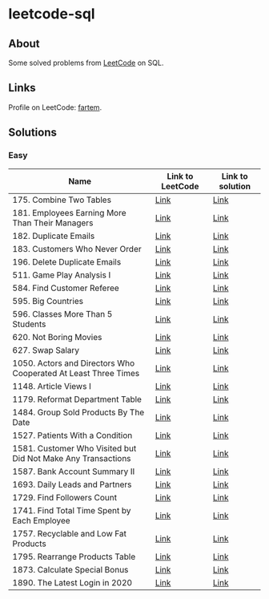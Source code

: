 # leetcode-sql

## About

Some solved problems from [LeetCode](https://leetcode.com) on SQL.

## Links

Profile on LeetCode: [fartem](https://leetcode.com/fartem).

## Solutions

### Easy

| Name                                                           | Link to LeetCode                                                                                | Link to solution                                                            |
|----------------------------------------------------------------|-------------------------------------------------------------------------------------------------|-----------------------------------------------------------------------------|
| 175. Combine Two Tables                                        | [Link](https://leetcode.com/problems/combine-two-tables/)                                       | [Link](./easy/combine_two_tables.sql)                                       |
| 181. Employees Earning More Than Their Managers                | [Link](https://leetcode.com/problems/employees-earning-more-than-their-managers/)               | [Link](./easy/combine_two_tables.sql)                                       |
| 182. Duplicate Emails                                          | [Link](https://leetcode.com/problems/duplicate-emails/)                                         | [Link](./easy/duplicate_emails.sql)                                         |
| 183. Customers Who Never Order                                 | [Link](https://leetcode.com/problems/customers-who-never-order/)                                | [Link](./easy/customers_who_never_order.sql)                                |
| 196. Delete Duplicate Emails                                   | [Link](https://leetcode.com/problems/delete-duplicate-emails/)                                  | [Link](./easy/delete_duplicate_emails.sql)                                  |
| 511. Game Play Analysis I                                      | [Link](https://leetcode.com/problems/game-play-analysis-i/)                                     | [Link](./easy/game_play_analysis_i.sql)                                     |
| 584. Find Customer Referee                                     | [Link](https://leetcode.com/problems/find-customer-referee/)                                    | [Link](./easy/find_customer_referee.sql)                                    |
| 595. Big Countries                                             | [Link](https://leetcode.com/problems/big-countries/)                                            | [Link](./easy/big_countries.sql)                                            |
| 596. Classes More Than 5 Students                              | [Link](https://leetcode.com/problems/classes-more-than-5-students/)                             | [Link](./easy/classes_more_than_5_students.sql)                             |
| 620. Not Boring Movies                                         | [Link](https://leetcode.com/problems/not-boring-movies/)                                        | [Link](./easy/not_boring_movies.sql)                                        |
| 627. Swap Salary                                               | [Link](https://leetcode.com/problems/swap-salary/)                                              | [Link](./easy/swap_salary.sql)                                              |
| 1050. Actors and Directors Who Cooperated At Least Three Times | [Link](https://leetcode.com/problems/actors-and-directors-who-cooperated-at-least-three-times/) | [Link](./easy/actors_and_directors_who_cooperated_at_least_three_times.sql) |
| 1148. Article Views I                                          | [Link](https://leetcode.com/problems/article-views-i/)                                          | [Link](./easy/article_views_i.sql)                                          |
| 1179. Reformat Department Table                                | [Link](https://leetcode.com/problems/reformat-department-table/)                                | [Link](./easy/reformat_department_table.sql)                                |
| 1484. Group Sold Products By The Date                          | [Link](https://leetcode.com/problems/group-sold-products-by-the-date/)                          | [Link](./easy/group_sold_products_by_the_date.sql)                          |
| 1527. Patients With a Condition                                | [Link](https://leetcode.com/problems/patients-with-a-condition/)                                | [Link](./easy/patients_with_a_condition.sql)                                |
| 1581. Customer Who Visited but Did Not Make Any Transactions   | [Link](https://leetcode.com/problems/customer-who-visited-but-did-not-make-any-transactions/)   | [Link](./easy/customer_who_visited_but_did_not_make_any_transactions.sql)   |
| 1587. Bank Account Summary II                                  | [Link](https://leetcode.com/problems/bank-account-summary-ii/)                                  | [Link](./easy/bank_account_summary_ii.sql)                                  |
| 1693. Daily Leads and Partners                                 | [Link](https://leetcode.com/problems/daily-leads-and-partners/)                                 | [Link](./easy/daily_leads_and_partners.sql)                                 |
| 1729. Find Followers Count                                     | [Link](https://leetcode.com/problems/find-followers-count/)                                     | [Link](./easy/find_followers_count.sql)                                     |
| 1741. Find Total Time Spent by Each Employee                   | [Link](https://leetcode.com/problems/find-total-time-spent-by-each-employee/)                   | [Link](./easy/find_total_time_spent_by_each_employee.sql)                   |
| 1757. Recyclable and Low Fat Products                          | [Link](https://leetcode.com/problems/recyclable-and-low-fat-products/)                          | [Link](./easy/recyclable_and_low_fat_products.sql)                          |
| 1795. Rearrange Products Table                                 | [Link](https://leetcode.com/problems/rearrange-products-table/)                                 | [Link](./easy/rearrange_products_table.sql)                                 |
| 1873. Calculate Special Bonus                                  | [Link](https://leetcode.com/problems/calculate-special-bonus/)                                  | [Link](./easy/calculate_special_bonus.sql)                                  |
| 1890. The Latest Login in 2020                                 | [Link](https://leetcode.com/problems/the-latest-login-in-2020/)                                 | [Link](./easy/the_latest_login_in_2020.sql)                                 |
